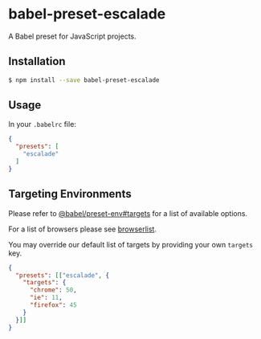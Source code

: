 # babel-preset-escalade

A Babel preset for JavaScript projects.

## Installation

```bash
$ npm install --save babel-preset-escalade
```

## Usage

In your `.babelrc` file:

```json
{
  "presets": [
    "escalade"
  ]
}
```

## Targeting Environments

Please refer to [@babel/preset-env#targets](https://babeljs.io/docs/en/babel-preset-env#targets) for a list of available options.

For a list of browsers please see [browserlist](https://github.com/ai/browserslist).

You may override our default list of targets by providing your own `targets` key.

```json
{
  "presets": [["escalade", {
    "targets": {
      "chrome": 50,
      "ie": 11,
      "firefox": 45
    }
  }]]
}
```
